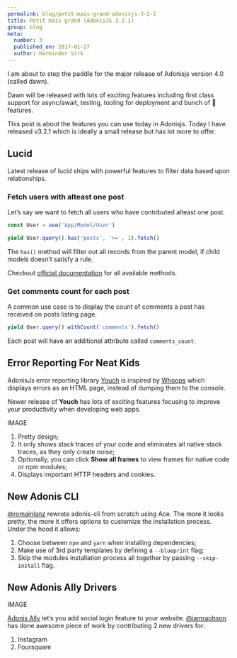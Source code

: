```yaml
---
permalink: blog/petit-mais-grand-adonisjs-3-2-1
title: Petit mais grand (AdonisJS 3.2.1)
group: blog
meta:
  number: 3
  published_on: 2017-01-27
  author: Harminder Virk
---
```


I am about to step the paddle for the major release of Adonisjs version 4.0 (called dawn).

Dawn will be released with lots of exciting features including first class support for async/await, testing, tooling for deployment and bunch of 🚀 features.

This post is about the features you can use today in Adonisjs. Today I have released v3.2.1 which is ideally a small release but has lot more to offer.

## Lucid

Latest release of lucid ships with powerful features to filter data based upon relationships.

### Fetch users with alteast one post

Let’s say we want to fetch all users who have contributed alteast one post.

```js
const User = use('App/Model/User')

yield User.query().has('posts', '>=', 1).fetch()
```

The `has()` method will filter out all records from the parent model, if child models doesn’t satisfy a rule.

Checkout [official documentation](http://adonisjs.com/docs/relationships#_filtering_records) for all available methods.

### Get comments count for each post

A common use case is to display the count of comments a post has received on posts listing page.

```js
yield User.query().withCount('comments').fetch()
```

Each post will have an additional attribute called `comments_count`.

## Error Reporting For Neat Kids

AdonisJs error reporting library [Youch](https://npmjs.org/package/youch) is inspired by [Whoops](https://filp.github.io/whoops/) which displays errors as an HTML page, instead of dumping them to the console.

Newer release of **Youch** has lots of exciting features focusing to improve your productivity when developing web apps.

IMAGE

1. Pretty design;
1. It only shows stack traces of your code and eliminates all native stack traces, as they only create noise;
1. Optionally, you can click **Show all frames** to view frames for native code or npm modules;
1. Displays important HTTP headers and cookies.

## New Adonis CLI

[@romainlanz](https://twitter.com/romainlanz) rewrote adonis-cli from scratch using Ace. The more it looks pretty, the more it offers options to customize the installation process. Under the hood it allows:

1. Choose between `npm` and `yarn` when installing dependencies;
1. Make use of 3rd party templates by defining a `--blueprint` flag;
1. Skip the modules installation process all together by passing `--skip-install` flag.

## New Adonis Ally Drivers

IMAGE

[Adonis Ally](https://adonisjs.com/docs/social-auth) let’s you add social login feature to your website. [@iamraphson](https://twitter.com/iamraphson) has done awesome piece of work by contributing 2 new drivers for:

1. Instagram
1. Foursquare
